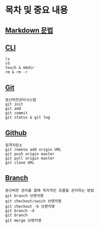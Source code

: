 # 목차 및 중요 내용
## [Markdown 문법](markdown.md)
## [CLI](CLI.md)
```
ls
cd
touch & mkdir
rm & rm -r
```
## [Git](GIT.md)
```
분산버전관리시스템
git init
git add
git commit
git status & git log
```
## [Github](Github.md)
```
원격저장소
git remote add origin URL
git push origin master
git pull origin master
git clone URL
```
## [Branch](Branch.md)

```
분산버전 관리를 할때 독자적인 흐름을 관리하는 방법
git branch 브랜치명
git checkout/swich 브랜치명
git checkout -b 브랜치명
git branch -d
git branch
git merge 브랜치명

